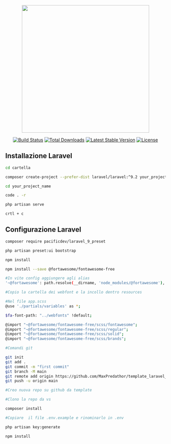 <p align="center"><a href="https://laravel.com" target="_blank"><img src="https://raw.githubusercontent.com/laravel/art/master/logo-lockup/5%20SVG/2%20CMYK/1%20Full%20Color/laravel-logolockup-cmyk-red.svg" width="400"></a></p>

<p align="center">
<a href="https://travis-ci.org/laravel/framework"><img src="https://travis-ci.org/laravel/framework.svg" alt="Build Status"></a>
<a href="https://packagist.org/packages/laravel/framework"><img src="https://img.shields.io/packagist/dt/laravel/framework" alt="Total Downloads"></a>
<a href="https://packagist.org/packages/laravel/framework"><img src="https://img.shields.io/packagist/v/laravel/framework" alt="Latest Stable Version"></a>
<a href="https://packagist.org/packages/laravel/framework"><img src="https://img.shields.io/packagist/l/laravel/framework" alt="License"></a>
</p>

## Installazione Laravel

```bash
cd cartella 

composer create-project --prefer-dist laravel/laravel:^9.2 your_project_name

cd your_project_name

code . -r

php artisan serve

crtl + c
```

## Configurazione Laravel
```bash
composer require pacificdev/laravel_9_preset

php artisan preset:ui bootstrap

npm install

npm install --save @fortawesome/fontawesome-free

#In vite config aggiungere agli alias
'~@fortawesome': path.resolve(__dirname, 'node_modules/@fortawesome'),

#Copio la cartella dei webfont e la incollo dentro resources

#Nel file app.scss
@use './partials/variables' as *;

$fa-font-path: "../webfonts" !default;

@import "~@fortawesome/fontawesome-free/scss/fontawesome";
@import "~@fortawesome/fontawesome-free/scss/regular";
@import "~@fortawesome/fontawesome-free/scss/solid";
@import "~@fortawesome/fontawesome-free/scss/brands";

#Comandi git

git init
git add .
git commit -m "first commit"
git branch -M main
git remote add origin https://github.com/MaxPredathor/template_laravel_base.git
git push -u origin main

#Creo nuova repo su github da template

#Clono la repo da vs

composer install

#Copiare  il file .env.example e rinominarlo in .env

php artisan key:generate

npm install
```
